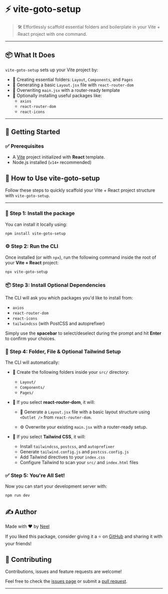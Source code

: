 # ⚡ vite-goto-setup

> 🛠️ Effortlessly scaffold essential folders and boilerplate in your Vite + React project with one command.

---

## 📦 What It Does

`vite-goto-setup` sets up your Vite project by:
- 📁 Creating essential folders: `Layout`, `Components`, and `Pages`
- 📄 Generating a basic `Layout.jsx` file with `react-router-dom`
- 🔧 Overwriting `main.jsx` with a router-ready template
- 🧩 Optionally installing useful packages like:
  - `axios`
  - `react-router-dom`
  - `react-icons`

---

## 🚀 Getting Started

### ✅ Prerequisites

- A [Vite](https://vitejs.dev/) project initialized with **React** template.
- Node.js installed (`v14+` recommended)

<!-- ### 💻 Installation -->

## 🚀 How to Use vite-goto-setup

Follow these steps to quickly scaffold your Vite + React project structure with `vite-goto-setup`.

---

### 🧩 Step 1: Install the package

You can install it locally using:

```bash
npm install vite-goto-setup
```
### ⚙️ Step 2: Run the CLI

Once installed (or with `npx`), run the following command inside the root of your **Vite + React** project:

```bash
npx vite-goto-setup
```



### 📦 Step 3: Install Optional Dependencies

The CLI will ask you which packages you'd like to install from:

- `axios`
- `react-router-dom`
- `react-icons`
- `tailwindcss` (with PostCSS and autoprefixer)

Simply use the **spacebar** to select/deselect during the prompt and hit **Enter** to confirm your choices.

### 📁 Step 4: Folder, File & Optional Tailwind Setup

The CLI will automatically:

- 📂 Create the following folders inside your `src/` directory:
  - `Layout/`
  - `Components/`
  - `Pages/`

- 🎨 If you select **react-router-dom**, it will:
    - 📄 Generate a `Layout.jsx` file with a basic layout structure using `<Outlet />` from `react-router-dom`.
    
    - ⚙️ Overwrite your existing `main.jsx` with a router-ready setup.

- 🎨 If you select **Tailwind CSS**, it will:
  - Install `tailwindcss`, `postcss`, and `autoprefixer`
  - Generate `tailwind.config.js` and `postcss.config.js`
  - Add Tailwind directives to your `index.css`
  - Configure Tailwind to scan your `src/` and `index.html` files

### ✅ Step 5: You're All Set!

Now you can start your development server with:
```bash
npm run dev
```


## ✍️ Author

Made with ❤️ by [Neel](https://github.com/blueinabaux)

If you liked this package, consider giving it a ⭐ on [GitHub](https://github.com/blueinabaux/vite-goto-setup) and sharing it with your friends!


## 🤝 Contributing

Contributions, issues and feature requests are welcome!

Feel free to check the [issues page](https://github.com/blueinabaux/vite-goto-setup/issues) or submit a [pull request](https://github.com/blueinabaux/vite-goto-setup/pulls).

---



